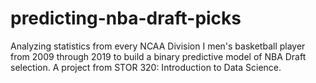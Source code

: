 # predicting-nba-draft-picks
Analyzing statistics from every NCAA Division I men's basketball player from 2009 through 2019 to build a binary predictive model of NBA Draft selection. A project from STOR 320: Introduction to Data Science.
